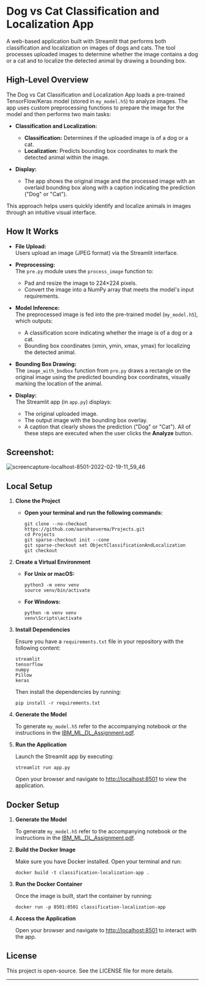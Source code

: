 # Dog vs Cat Classification and Localization App

A web-based application built with Streamlit that performs both classification and localization on images of dogs and cats. The tool processes uploaded images to determine whether the image contains a dog or a cat and to localize the detected animal by drawing a bounding box.

## High-Level Overview

The Dog vs Cat Classification and Localization App loads a pre-trained TensorFlow/Keras model (stored in `my_model.h5`) to analyze images. The app uses custom preprocessing functions to prepare the image for the model and then performs two main tasks:

- **Classification and Localization:**  
  - **Classification:** Determines if the uploaded image is of a dog or a cat.  
  - **Localization:** Predicts bounding box coordinates to mark the detected animal within the image.
  
- **Display:**  
  - The app shows the original image and the processed image with an overlaid bounding box along with a caption indicating the prediction ("Dog" or "Cat").

This approach helps users quickly identify and localize animals in images through an intuitive visual interface.

## How It Works

- **File Upload:**  
  Users upload an image (JPEG format) via the Streamlit interface.

- **Preprocessing:**  
  The `pre.py` module uses the `process_image` function to:
  - Pad and resize the image to 224×224 pixels.
  - Convert the image into a NumPy array that meets the model's input requirements.

- **Model Inference:**  
  The preprocessed image is fed into the pre-trained model (`my_model.h5`), which outputs:
  - A classification score indicating whether the image is of a dog or a cat.
  - Bounding box coordinates (xmin, ymin, xmax, ymax) for localizing the detected animal.

- **Bounding Box Drawing:**  
  The `image_with_bndbox` function from `pre.py` draws a rectangle on the original image using the predicted bounding box coordinates, visually marking the location of the animal.

- **Display:**  
  The Streamlit app (in `app.py`) displays:
  - The original uploaded image.
  - The output image with the bounding box overlay.
  - A caption that clearly shows the prediction ("Dog" or "Cat").
  All of these steps are executed when the user clicks the **Analyze** button.


## Screenshot:

![screencapture-localhost-8501-2022-02-19-11_59_46](https://user-images.githubusercontent.com/97247457/154789557-64491d28-566c-443b-a06c-e5d3416f0bf9.png)

<!-- ## Setup and Running the Application -->

## Local Setup

1. **Clone the Project**

   - **Open your terminal and run the following commands:**
      ```
      git clone --no-checkout https://github.com/aarohanverma/Projects.git
      cd Projects
      git sparse-checkout init --cone
      git sparse-checkout set ObjectClassificationAndLocalization
      git checkout
      ```

2. **Create a Virtual Environment**

   - **For Unix or macOS:**
      ```
      python3 -m venv venv
      source venv/bin/activate
      ``` 
   - **For Windows:**
      ```
      python -m venv venv
      venv\Scripts\activate
      ```

3. **Install Dependencies**

   Ensure you have a `requirements.txt` file in your repository with the following content:
      ```
      streamlit
      tensorflow
      numpy
      Pillow
      keras
      ```
   Then install the dependencies by running:
      ```
      pip install -r requirements.txt
      ```

4. **Generate the Model**

   To generate `my_model.h5` refer to the accompanying notebook or the instructions in the [IBM_ML_DL_Assignment.pdf](IBM_ML_DL_Assignment.pdf).

5. **Run the Application**

   Launch the Streamlit app by executing:
      ```
      streamlit run app.py
      ```
   Open your browser and navigate to [http://localhost:8501](http://localhost:8501) to view the application.

## Docker Setup

1. **Generate the Model**

   To generate `my_model.h5` refer to the accompanying notebook or the instructions in the [IBM_ML_DL_Assignment.pdf](IBM_ML_DL_Assignment.pdf).

2. **Build the Docker Image**

   Make sure you have Docker installed. Open your terminal and run:
      ```
      docker build -t classification-localization-app .
      ```

3. **Run the Docker Container**

   Once the image is built, start the container by running:
      ```
      docker run -p 8501:8501 classification-localization-app
      ```
      
4. **Access the Application**

   Open your browser and navigate to [http://localhost:8501](http://localhost:8501) to interact with the app.

## License

This project is open-source. See the LICENSE file for more details.

---